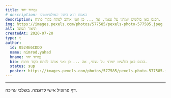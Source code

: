 ```yaml
---
title: נמרוד יחד
# description: האמת היא היעד האולטימטיבי
description: הכנס כאן בולשיט יומרני על עצמי, אה ... כן ואני אוהב לפתח בקוד פתוח.
img: https://images.pexels.com/photos/577585/pexels-photo-577585.jpeg
alt: תיאור תמונה
createdAt: 2020-07-20
type: t
author:
  id: 0524E6CDDD
  name: nimrod.yahad
  hname: נמרוד יחד
  bio: הכנס כאן בולשיט יומרני על עצמי, אה ... כן ואני אוהב לפתח בקוד פתוח.
  status: sup
  poster: https://images.pexels.com/photos/577585/pexels-photo-577585.jpeg
---
```


---

דף פרופיל אישי לדוגמה. בשלבי עריכה.